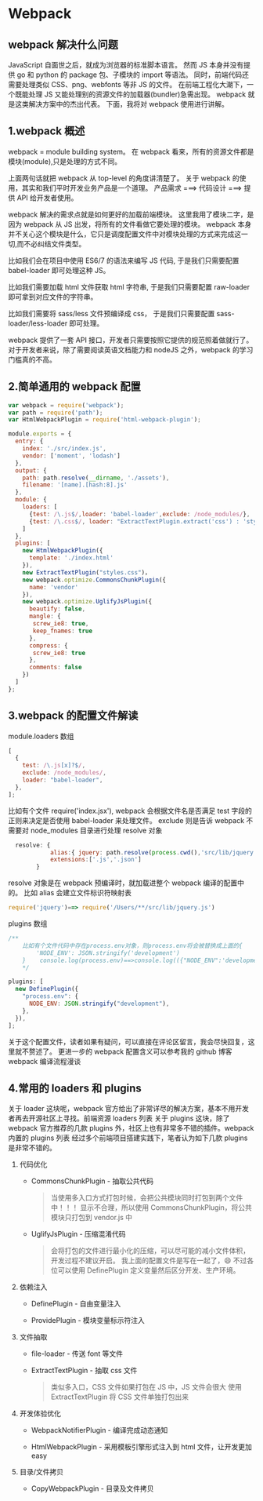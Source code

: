 # Webpack

## webpack 解决什么问题

JavaScript 自面世之后，就成为浏览器的标准脚本语言。
然而 JS 本身并没有提供 go 和 python 的 package 包、子模块的 import 等语法。
同时，前端代码还需要处理类似 CSS、png、webfonts 等非 JS 的文件。
在前端工程化大潮下，一个既能处理 JS 又能处理别的资源文件的加载器(bundler)急需出现。
webpack 就是这类解决方案中的杰出代表。
下面，我将对 webpack 使用进行讲解。

## 1.webpack 概述

webpack = module building system。
在 webpack 看来，所有的资源文件都是模块(module),只是处理的方式不同。

上面两句话就把 webpack 从 top-level 的角度讲清楚了。
关于 webpack 的使用，其实和我们平时开发业务产品是一个道理。
产品需求 ===> 代码设计 ===> 提供 API 给开发者使用。

webpack 解决的需求点就是如何更好的加载前端模块。
这里我用了模块二字，是因为 webpack 从 JS 出发，将所有的文件看做它要处理的模块。
webpack 本身并不关心这个模块是什么，它只是调度配置文件中对模块处理的方式来完成这一切,而不必纠结文件类型。

比如我们会在项目中使用 ES6/7 的语法来编写 JS 代码,
于是我们只需要配置 babel-loader 即可处理这种 JS。

比如我们需要加载 html 文件获取 html 字符串,
于是我们只需要配置 raw-loader 即可拿到对应文件的字符串。

比如我们需要将 sass/less 文件预编译成 css，
于是我们只需要配置 sass-loader/less-loader 即可处理。

webpack 提供了一套 API 接口，开发者只需要按照它提供的规范照着做就行了。
对于开发者来说，除了需要阅读英语文档能力和 nodeJS 之外，webpack 的学习门槛真的不高。

## 2.简单通用的 webpack 配置

```js
var webpack = require('webpack');
var path = require('path');
var HtmlWebpackPlugin = require('html-webpack-plugin');

module.exports = {
  entry: {
    index: './src/index.js',
    vendor: ['moment', 'lodash']
  },
  output: {
    path: path.resolve(__dirname, './assets'),
    filename: '[name].[hash:8].js'
  },
  module: {
    loaders: [
      {test: /\.js$/,loader: 'babel-loader',exclude: /node_modules/},
      {test: /\.css$/, loader: "ExtractTextPlugin.extract('css') : 'style!css';"}
    ]
  },
  plugins: [
    new HtmlWebpackPlugin({
      template: './index.html'
    }),
    new ExtractTextPlugin("styles.css")，
    new webpack.optimize.CommonsChunkPlugin({
      name: 'vendor'
    }),
    new webpack.optimize.UglifyJsPlugin({
      beautify: false,
      mangle: {
       screw_ie8: true,
       keep_fnames: true
      },
      compress: {
       screw_ie8: true
      },
      comments: false
    })
  ]
};
```

## 3.webpack 的配置文件解读

module.loaders 数组

```js
[
  {
    test: /\.js[x]?$/,
    exclude: /node_modules/,
    loader: "babel-loader",
  },
];
```

比如有个文件 require('index.jsx'), webpack 会根据文件名是否满足 test 字段的正则来决定是否使用 babel-loader 来处理文件。 exclude 则是告诉 webpack 不需要对 node_modules 目录进行处理
resolve 对象

```js
  resolve: {
            alias:{ jquery: path.resolve(process.cwd(),'src/lib/jquery.js')},
            extensions:['.js','.json']
        }
```

resolve 对象是在 webpack 预编译时，就加载进整个 webpack 编译的配置中的。
比如 alias 会建立文件标识符映射表

```js
require('jquery')==> require('/Users/**/src/lib/jquery.js')
```

plugins 数组

```js
/**
    比如有个文件代码中存在process.env对象，则process.env将会被替换成上面的{
        'NODE_ENV': JSON.stringify('development')
    }    console.log(process.env)==>console.log(({"NODE_ENV":'development'}))
    */

plugins: [
  new DefinePlugin({
    "process.env": {
      NODE_ENV: JSON.stringify("development"),
    },
  }),
];
```

关于这个配置文件，读者如果有疑问，可以直接在评论区留言，我会尽快回复，这里就不赘述了。
更进一步的 webpack 配置含义可以参考我的 github 博客 webpack 编译流程漫谈

## 4.常用的 loaders 和 plugins

关于 loader 这块呢，webpack 官方给出了非常详尽的解决方案，基本不用开发者再去开源社区上寻找。前端资源 loaders 列表
关于 plugins 这块，除了 webpack 官方推荐的几款 plugins 外，社区上也有非常多不错的插件。webpack 内置的 plugins 列表
经过多个前端项目搭建实践下，笔者认为如下几款 plugins 是非常不错的。

1. 代码优化

   - CommonsChunkPlugin - 抽取公共代码

     > 当使用多入口方式打包时候，会把公共模块同时打包到两个文件中！！！
     > 显示不合理，所以使用 CommonsChunkPlugin，将公共模块只打包到 vendor.js 中

   - UglifyJsPlugin - 压缩混淆代码
     > 会将打包的文件进行最小化的压缩，可以尽可能的减小文件体积，开发过程不建议开启。
     > 我上面的配置文件是写在一起了，😄
     > 不过各位可以使用 DefinePlugin 定义变量然后区分开发、生产环境。

2. 依赖注入

   - DefinePlugin - 自由变量注入

   - ProvidePlugin - 模块变量标示符注入

3. 文件抽取

   - file-loader - 传送 font 等文件

   - ExtractTextPlugin - 抽取 css 文件
     > 类似多入口，CSS 文件如果打包在 JS 中，JS 文件会很大
     > 使用 ExtractTextPlugin 将 CSS 文件单独打包出来

4. 开发体验优化

   - WebpackNotifierPlugin - 编译完成动态通知

   - HtmlWebpackPlugin - 采用模板引擎形式注入到 html 文件，让开发更加 easy

5. 目录/文件拷贝

   - CopyWebpackPlugin - 目录及文件拷贝
